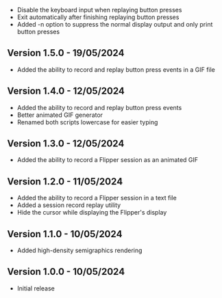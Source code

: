 - Disable the keyboard input when replaying button presses
- Exit automatically after finishing replaying button presses
- Added -n option to suppress the normal display output and only print button presses

## Version 1.5.0 - 19/05/2024

- Added the ability to record and replay button press events in a GIF file

## Version 1.4.0 - 12/05/2024

- Added the ability to record and replay button press events
- Better animated GIF generator
- Renamed both scripts lowercase for easier typing

## Version 1.3.0 - 12/05/2024

- Added the ability to record a Flipper session as an animated GIF

## Version 1.2.0 - 11/05/2024

- Added the ability to record a Flipper session in a text file
- Added a session record replay utility
- Hide the cursor while displaying the Flipper's display

## Version 1.1.0 - 10/05/2024

- Added high-density semigraphics rendering

## Version 1.0.0 - 10/05/2024

- Initial release
